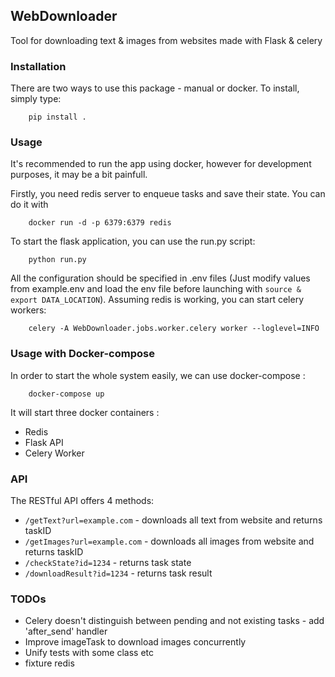 ## WebDownloader

Tool for downloading text & images from websites made with Flask & celery

### Installation

There are two ways to use this package - manual or docker. To install, simply type:

```
    pip install .
```

### Usage

It's recommended to run the app using docker, however for development purposes, it may be a bit painfull.

Firstly, you need redis server to enqueue tasks and save their state. You can do it with
```
    docker run -d -p 6379:6379 redis
```

To start the flask application, you can use the run.py script:

```
    python run.py
```

All the configuration should be specified in .env files (Just modify values from example.env and load the env file before launching with ```source & export DATA_LOCATION```).
Assuming redis is working, you can start celery workers:

```
    celery -A WebDownloader.jobs.worker.celery worker --loglevel=INFO
```

### Usage with Docker-compose

In order to start the whole system easily, we can use docker-compose :
```
    docker-compose up
```

It will start three docker containers :

- Redis
- Flask API
- Celery Worker

### API

The RESTful API offers 4 methods:

- `/getText?url=example.com` - downloads all text from website and returns taskID
- `/getImages?url=example.com` - downloads all images from website and returns taskID
- `/checkState?id=1234` - returns task state
- `/downloadResult?id=1234` - returns task result

### TODOs

- Celery doesn't distinguish between pending and not existing tasks - add 'after_send' handler
- Improve imageTask to download images concurrently
- Unify tests with some class etc
- fixture redis 

